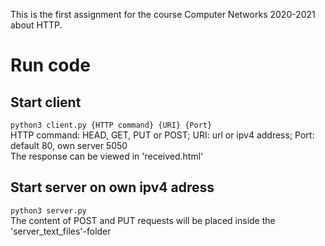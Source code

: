 This is the first assignment for the course Computer Networks 2020-2021 about HTTP.

# Run code
## Start client
`python3 client.py {HTTP command} {URI} {Port}`  
HTTP command: HEAD, GET, PUT or POST; URI: url or ipv4 address; Port: default 80, own server 5050  
The response can be viewed in 'received.html'

## Start server on own ipv4 adress
`python3 server.py`  
The content of POST and PUT requests will be placed inside the 'server_text_files'-folder
